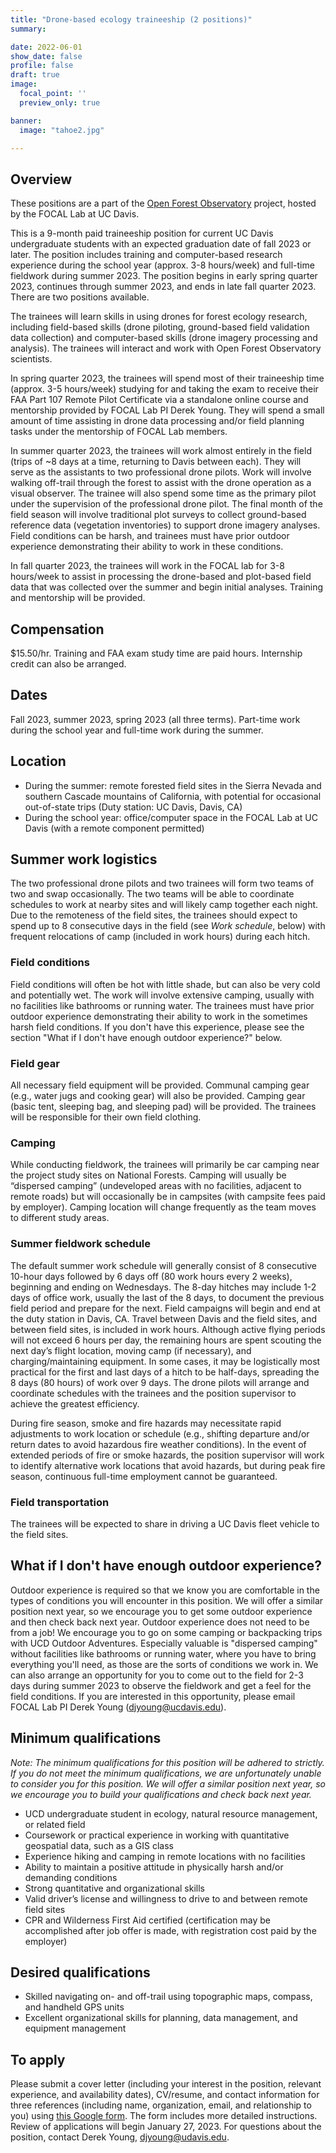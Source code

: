 ```yaml
---
title: "Drone-based ecology traineeship (2 positions)"
summary:

date: 2022-06-01
show_date: false
profile: false
draft: true
image:
  focal_point: ''
  preview_only: true

banner:
  image: "tahoe2.jpg"

---
```


## Overview

These positions are a part of the [Open Forest Observatory](http://www.openforestobservatory.org) project, hosted by the FOCAL Lab at UC Davis. 

This is a 9-month paid traineeship position for current UC Davis undergraduate students with an expected graduation date of fall 2023 or later. The position includes training and computer-based research experience during the school year (approx. 3-8 hours/week) and full-time fieldwork during summer 2023. The position begins in early spring quarter 2023, continues through summer 2023, and ends in late fall quarter 2023. There are two positions available.

The trainees will learn skills in using drones for forest ecology research, including field-based skills (drone piloting, ground-based field validation data collection) and computer-based skills (drone imagery processing and analysis). The trainees will interact and work with Open Forest Observatory scientists.

In spring quarter 2023, the trainees will spend most of their traineeship time (approx. 3-5 hours/week) studying for and taking the exam to receive their FAA Part 107 Remote Pilot Certificate via a standalone online course and mentorship provided by FOCAL Lab PI Derek Young. They will spend a small amount of time assisting in drone data processing and/or field planning tasks under the mentorship of FOCAL Lab members.

In summer quarter 2023, the trainees will work almost entirely in the field (trips of ~8 days at a time, returning to Davis between each). They will serve as the assistants to two professional drone pilots. Work will involve walking off-trail through the forest to assist with the drone operation as a visual observer. The trainee will also spend some time as the primary pilot under the supervision of the professional drone pilot. The final month of the field season will involve traditional plot surveys to collect ground-based reference data (vegetation inventories) to support drone imagery analyses. Field conditions can be harsh, and trainees must have prior outdoor experience demonstrating their ability to work in these conditions.

In fall quarter 2023, the trainees will work in the FOCAL lab for 3-8 hours/week to assist in processing the drone-based and plot-based field data that was collected over the summer and begin initial analyses. Training and mentorship will be provided.

## **Compensation**

$15.50/hr. Training and FAA exam study time are paid hours. Internship credit can also be arranged.

## Dates

Fall 2023, summer 2023, spring 2023 (all three terms). Part-time work during the school year and full-time work during the summer.

## **Location**

- During the summer: remote forested field sites in the Sierra Nevada and southern Cascade mountains of California, with potential for occasional out-of-state trips (Duty station: UC Davis, Davis, CA)
- During the school year: office/computer space in the FOCAL Lab at UC Davis (with a remote component permitted)

## **Summer work logistics**

The two professional drone pilots and two trainees will form two teams of two and swap occasionally. The two teams will be able to coordinate schedules to work at nearby sites and will likely camp together each night. Due to the remoteness of the field sites, the trainees should expect to spend up to 8 consecutive days in the field (see *Work schedule*, below) with frequent relocations of camp (included in work hours) during each hitch.

### Field conditions

Field conditions will often be hot with little shade, but can also be very cold and potentially wet. The work will involve extensive camping, usually with no facilities like bathrooms or running water. The trainees must have prior outdoor experience demonstrating their ability to work in the sometimes harsh field conditions. If you don't have this experience, please see the section "What if I don't have enough outdoor experience?" below.

### Field gear

All necessary field equipment will be provided. Communal camping gear (e.g., water jugs and cooking gear) will also be provided. Camping gear (basic tent, sleeping bag, and sleeping pad) will be provided. The trainees will be responsible for their own field clothing.

### Camping

While conducting fieldwork, the trainees will primarily be car camping near the project study sites on National Forests. Camping will usually be “dispersed camping” (undeveloped areas with no facilities, adjacent to remote roads) but will occasionally be in campsites (with campsite fees paid by employer). Camping location will change frequently as the team moves to different study areas.

### Summer fieldwork schedule

The default summer work schedule will generally consist of 8 consecutive 10-hour days followed by 6 days off (80 work hours every 2 weeks), beginning and ending on Wednesdays. The 8-day hitches may include 1-2 days of office work, usually the last of the 8 days, to document the previous field period and prepare for the next. Field campaigns will begin and end at the duty station in Davis, CA. Travel between Davis and the field sites, and between field sites, is included in work hours. Although active flying periods will not exceed 6 hours per day, the remaining hours are spent scouting the next day’s flight location, moving camp (if necessary), and charging/maintaining equipment. In some cases, it may be logistically most practical for the first and last days of a hitch to be half-days, spreading the 8 days (80 hours) of work over 9 days. The drone pilots will arrange and coordinate schedules with the trainees and the position supervisor to achieve the greatest efficiency.

During fire season, smoke and fire hazards may necessitate rapid adjustments to work location or schedule (e.g., shifting departure and/or return dates to avoid hazardous fire weather conditions). In the event of extended periods of fire or smoke hazards, the position supervisor will work to identify alternative work locations that avoid hazards, but during peak fire season, continuous full-time employment cannot be guaranteed.

### Field transportation

The trainees will be expected to share in driving a UC Davis fleet vehicle to the field sites.

## What if I don't have enough outdoor experience?

Outdoor experience is required so that we know you are comfortable in the types of conditions you will encounter in this position. We will offer a similar position next year, so we encourage you to get some outdoor experience and then check back next year. Outdoor experience does not need to be from a job! We encourage you to go on some camping or backpacking trips with UCD Outdoor Adventures. Especially valuable is "dispersed camping" without facilities like bathrooms or running water, where you have to bring everything you'll need, as those are the sorts of conditions we work in. We can also arrange an opportunity for you to come out to the field for 2-3 days during summer 2023 to observe the fieldwork and get a feel for the field conditions. If you are interested in this opportunity, please email FOCAL Lab PI Derek Young (djyoung@ucdavis.edu).

## Minimum qualifications

*Note: The minimum qualifications for this position will be adhered to strictly. If you do not meet the minimum qualifications, we are unfortunately unable to consider you for this position. We will offer a similar position next year, so we encourage you to build your qualifications and check back next year.*

- UCD undergraduate student in ecology, natural resource management, or related field
- Coursework or practical experience in working with quantitative geospatial data, such as a GIS class
- Experience hiking and camping in remote locations with no facilities
- Ability to maintain a positive attitude in physically harsh and/or demanding conditions
- Strong quantitative and organizational skills
- Valid driver’s license and willingness to drive to and between remote field sites
- CPR and Wilderness First Aid certified (certification may be accomplished after job offer is made, with registration cost paid by the employer)

## Desired qualifications

- Skilled navigating on- and off-trail using topographic maps, compass, and handheld GPS units
- Excellent organizational skills for planning, data management, and equipment management

## **To apply**

Please submit a cover letter (including your interest in the position, relevant experience, and availability dates), CV/resume, and contact information for three references (including name, organization, email, and relationship to you) using [this Google form](https://forms.gle/J4hAZ8XRTomq5qDEA). The form includes more detailed instructions. Review of applications will begin January 27, 2023. For questions about the position, contact Derek Young, djyoung@udavis.edu.